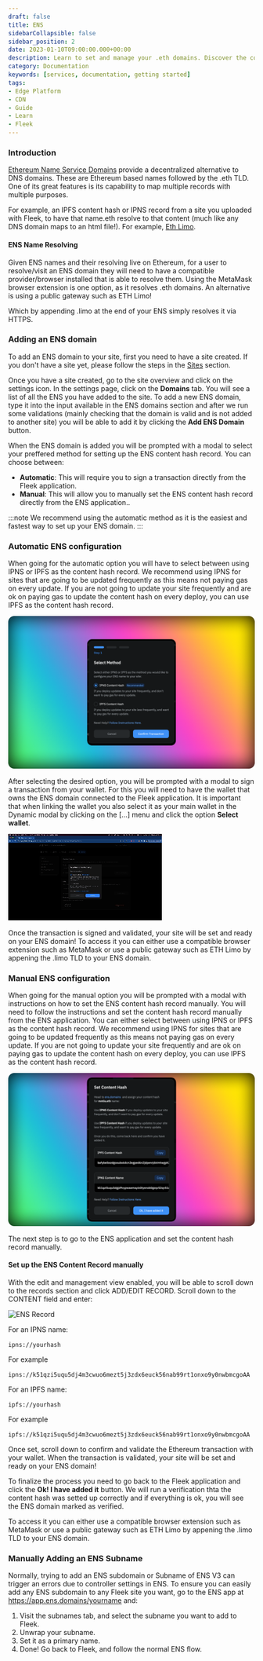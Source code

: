 ```yaml
---
draft: false
title: ENS 
sidebarCollapsible: false
sidebar_position: 2
date: 2023-01-10T09:00:00.000+00:00
description: Learn to set and manage your .eth domains. Discover the convenience of .limo gateway and how to resolve seamlessly with MetaMask or public gateways..
category: Documentation
keywords: [services, documentation, getting started]
tags:
- Edge Platform
- CDN
- Guide
- Learn
- Fleek
---
```


### Introduction

[Ethereum Name Service Domains](https://ens.domains/es/) provide a decentralized alternative to DNS domains. These are Ethereum based names followed by the .eth TLD. One of its great features is its capability to map multiple records with multiple purposes.

For example, an IPFS content hash or IPNS record from a site you uploaded with Fleek, to have that name.eth resolve to that content (much like any DNS domain maps to an html file!). For example, [Eth Limo](https://ens.eth.limo/).

#### ENS Name Resolving

Given ENS names and their resolving live on Ethereum, for a user to resolve/visit an ENS domain they will need to have a compatible provider/browser installed that is able to resolve them. Using the MetaMask browser extension is one option, as it resolves .eth domains. An alternative is using a public gateway such as ETH Limo!

Which by appending .limo at the end of your ENS simply resolves it via HTTPS.

### Adding an ENS domain

To add an ENS domain to your site, first you need to have a site created. If you don't have a site yet, please follow the steps in the [Sites](/docs/Sites) section.

Once you have a site created, go to the site overview and click on the settings icon. In the settings page, click on the **Domains** tab. You will see a list of all the ENS you have added to the site. To add a new ENS domain, type it into the input available in the ENS domains section and after we run some validations (mainly checking that the domain is valid and is not added to another site) you will be able to add it by clicking the **Add ENS Domain** button.

When the ENS domain is added you will be prompted with a modal to select your preffered method for setting up the ENS content hash record. You can choose between:

- **Automatic**: This will require you to sign a transaction directly from the Fleek application.
- **Manual**: This will allow you to manually set the ENS content hash record directly from the ENS application..

:::note
We recommend using the automatic method as it is the easiest and fastest way to set up your ENS domain.
:::

### Automatic ENS configuration

When going for the automatic option you will have to select between using IPNS or IPFS as the content hash record. We recommend using IPNS for sites that are going to be updated frequently as this means not paying gas on every update. If you are not going to update your site frequently and are ok on paying gas to update the content hash on every deploy, you can use IPFS as the content hash record.

![Automatic-ENS](../images/ens-automatic.png)

After selecting the desired option, you will be prompted with a modal to sign a transaction from your wallet. For this you will need to have the wallet that owns the ENS domain connected to the Fleek application. It is important that when linking the wallet you also select it as your main wallet in the Dynamic modal by clicking on the [...] menu and click the option **Select wallet**.

![ENS-gif](../images/ens-wallet.gif)

Once the transaction is signed and validated, your site will be set and ready on your ENS domain! To access it you can either use a compatible browser extension such as MetaMask or use a public gateway such as ETH Limo by appening the .limo TLD to your ENS domain.

### Manual ENS configuration

When going for the manual option you will be prompted with a modal with instructions on how to set the ENS content hash record manually. You will need to follow the instructions and set the content hash record manually from the ENS application. You can either select between using IPNS or IPFS as the content hash record. We recommend using IPNS for sites that are going to be updated frequently as this means not paying gas on every update. If you are not going to update your site frequently and are ok on paying gas to update the content hash on every deploy, you can use IPFS as the content hash record.

![Manual-ENS](../images/ens-manual.png)

The next step is to go to the ENS application and set the content hash record manually.

#### Set up the ENS Content Record manually

With the edit and management view enabled, you will be able to scroll down to the records section and click ADD/EDIT RECORD. Scroll down to the CONTENT field and enter:

![ENS Record](../images/ens.gif)

For an IPNS name:

```
ipns://yourhash
```

For example

```
ipns://k51qzi5uqu5dj4m3cwuo6mezt5j3zdx6euck56nab99rt1onxo9y0nwbmcgoAA
```

For an IPFS name:

```
ipfs://yourhash
```

For example

```
ipfs://k51qzi5uqu5dj4m3cwuo6mezt5j3zdx6euck56nab99rt1onxo9y0nwbmcgoAA
```

Once set, scroll down to confirm and validate the Ethereum transaction with your wallet. When the transaction is validated, your site will be set and ready on your ENS domain!

To finalize the process you need to go back to the Fleek application and click the **Ok! I have added it** button. We will run a verification thta the content hash was setted up correctly and if everything is ok, you will see the ENS domain marked as verified. 

To access it you can either use a compatible browser extension such as MetaMask or use a public gateway such as ETH Limo by appening the .limo TLD to your ENS domain.

### Manually Adding an ENS Subname

Normally, trying to add an ENS subdomain or Subname of ENS V3 can trigger an errors due to controller settings in ENS. To ensure you can easily add any ENS subdomain to any Fleek site you want, go to the ENS app at https://app.ens.domains/yourname and:

1. Visit the subnames tab, and select the subname you want to add to Fleek.
2. Unwrap your subname.
3. Set it as a primary name.
4. Done! Go back to Fleek, and follow the normal ENS flow.